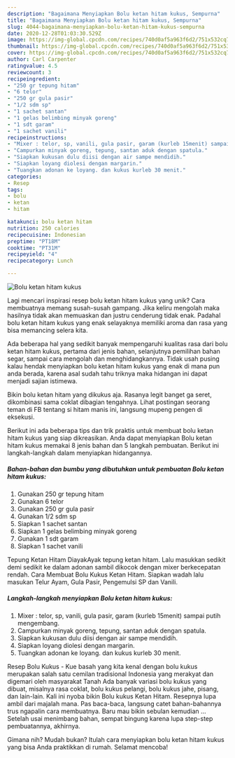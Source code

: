 ```yaml
---
description: "Bagaimana Menyiapkan Bolu ketan hitam kukus, Sempurna"
title: "Bagaimana Menyiapkan Bolu ketan hitam kukus, Sempurna"
slug: 4044-bagaimana-menyiapkan-bolu-ketan-hitam-kukus-sempurna
date: 2020-12-28T01:03:30.529Z
image: https://img-global.cpcdn.com/recipes/740d0af5a963f6d2/751x532cq70/bolu-ketan-hitam-kukus-foto-resep-utama.jpg
thumbnail: https://img-global.cpcdn.com/recipes/740d0af5a963f6d2/751x532cq70/bolu-ketan-hitam-kukus-foto-resep-utama.jpg
cover: https://img-global.cpcdn.com/recipes/740d0af5a963f6d2/751x532cq70/bolu-ketan-hitam-kukus-foto-resep-utama.jpg
author: Carl Carpenter
ratingvalue: 4.5
reviewcount: 3
recipeingredient:
- "250 gr tepung hitam"
- "6 telor"
- "250 gr gula pasir"
- "1/2 sdm sp"
- "1 sachet santan"
- "1 gelas belimbing minyak goreng"
- "1 sdt garam"
- "1 sachet vanili"
recipeinstructions:
- "Mixer : telor, sp, vanili, gula pasir, garam (kurleb 15menit) sampai putih mengembang."
- "Campurkan minyak goreng, tepung, santan aduk dengan spatula."
- "Siapkan kukusan dulu diisi dengan air sampe mendidih."
- "Siapkan loyang diolesi dengan margarin."
- "Tuangkan adonan ke loyang. dan kukus kurleb 30 menit."
categories:
- Resep
tags:
- bolu
- ketan
- hitam

katakunci: bolu ketan hitam 
nutrition: 250 calories
recipecuisine: Indonesian
preptime: "PT18M"
cooktime: "PT31M"
recipeyield: "4"
recipecategory: Lunch

---
```



![Bolu ketan hitam kukus](https://img-global.cpcdn.com/recipes/740d0af5a963f6d2/751x532cq70/bolu-ketan-hitam-kukus-foto-resep-utama.jpg)

Lagi mencari inspirasi resep bolu ketan hitam kukus yang unik? Cara membuatnya memang susah-susah gampang. Jika keliru mengolah maka hasilnya tidak akan memuaskan dan justru cenderung tidak enak. Padahal bolu ketan hitam kukus yang enak selayaknya memiliki aroma dan rasa yang bisa memancing selera kita.

Ada beberapa hal yang sedikit banyak mempengaruhi kualitas rasa dari bolu ketan hitam kukus, pertama dari jenis bahan, selanjutnya pemilihan bahan segar, sampai cara mengolah dan menghidangkannya. Tidak usah pusing kalau hendak menyiapkan bolu ketan hitam kukus yang enak di mana pun anda berada, karena asal sudah tahu triknya maka hidangan ini dapat menjadi sajian istimewa.

Bikin bolu ketan hitam yang dikukus aja. Rasanya legit banget ga seret, dikombinasi sama coklat dibagian tengahnya. Lihat postingan seorang teman di FB tentang si hitam manis ini, langsung mupeng pengen di eksekusi.


Berikut ini ada beberapa tips dan trik praktis untuk membuat bolu ketan hitam kukus yang siap dikreasikan. Anda dapat menyiapkan Bolu ketan hitam kukus memakai 8 jenis bahan dan 5 langkah pembuatan. Berikut ini langkah-langkah dalam menyiapkan hidangannya.

<!--inarticleads1-->

##### Bahan-bahan dan bumbu yang dibutuhkan untuk pembuatan Bolu ketan hitam kukus:

1. Gunakan 250 gr tepung hitam
1. Gunakan 6 telor
1. Gunakan 250 gr gula pasir
1. Gunakan 1/2 sdm sp
1. Siapkan 1 sachet santan
1. Siapkan 1 gelas belimbing minyak goreng
1. Gunakan 1 sdt garam
1. Siapkan 1 sachet vanili


Tepung Ketan Hitam DiayakAyak tepung ketan hitam. Lalu masukkan sedikit demi sedikit ke dalam adonan sambil dikocok dengan mixer berkecepatan rendah. Cara Membuat Bolu Kukus Ketan Hitam. Siapkan wadah lalu masukan Telur Ayam, Gula Pasir, Pengemulsi SP dan Vanili. 

<!--inarticleads2-->

##### Langkah-langkah menyiapkan Bolu ketan hitam kukus:

1. Mixer : telor, sp, vanili, gula pasir, garam (kurleb 15menit) sampai putih mengembang.
1. Campurkan minyak goreng, tepung, santan aduk dengan spatula.
1. Siapkan kukusan dulu diisi dengan air sampe mendidih.
1. Siapkan loyang diolesi dengan margarin.
1. Tuangkan adonan ke loyang. dan kukus kurleb 30 menit.


Resep Bolu Kukus - Kue basah yang kita kenal dengan bolu kukus merupakan salah satu cemilan tradisional Indonesia yang merakyat dan digemari oleh masyarakat Tanah Ada banyak variasi bolu kukus yang dibuat, misalnya rasa coklat, bolu kukus pelangi, bolu kukus jahe, pisang, dan lain-lain. Kali ini nyoba bikin Bolu kukus Ketan Hitam. Resepnya lupa ambil dari majalah mana. Pas baca-baca, langsung catet bahan-bahannya trus ngapalin cara membuatnya. Baru mau bikin sebulan kemudian … Setelah usai menimbang bahan, sempat bingung karena lupa step-step pembuatannya, akhirnya. 

Gimana nih? Mudah bukan? Itulah cara menyiapkan bolu ketan hitam kukus yang bisa Anda praktikkan di rumah. Selamat mencoba!
